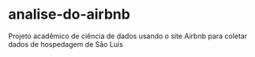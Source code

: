 # analise-do-airbnb
 Projeto acadêmico de ciência de dados usando o site Airbnb para coletar dados de hospedagem de São Luís
